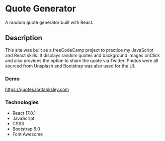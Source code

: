 # Quote Generator

A random quote generator built with React.

## Description

This site was built as a freeCodeCamp project to practice my JavaScript and React
skills. It displays random quotes and background images onClick and also provides
the option to share the quote via Twitter. Photos were all sourced from Unsplash
and Bootstrap was also used for the UI.

### Demo
https://quotes.loritanksley.com

### Technologies
* React 17.0.1
* JavaScript
* CSS3
* Bootstrap 5.0
* Font Awesome